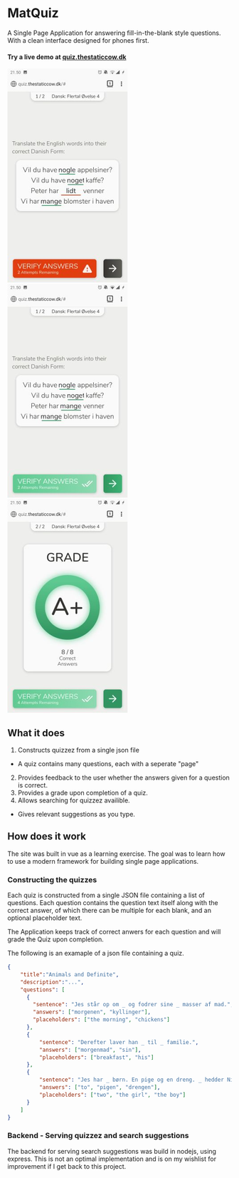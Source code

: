 # MatQuiz

A Single Page Application for answering fill-in-the-blank style questions. With a clean interface designed for phones first.

#### Try a live demo at [quiz.thestaticcow.dk](http://quiz.thestaticcow.dk)

![Question Mistake](/demo/example_mistake.jpg) ![Question Correct](/demo/example_correct.jpg) ![Question Grade](/demo/example_grade.jpg)

## What it does

1. Constructs quizzez from a single json file
  - A quiz contains many questions, each with a seperate "page"
2. Provides feedback to the user whether the answers given for a question is correct.
3. Provides a grade upon completion of a quiz.
4. Allows searching for quizzez availible.
  - Gives relevant suggestions as you type.

## How does it work

The site was built in vue as a learning exercise. The goal was to learn how to use a modern framework for building single page applications.

### Constructing the quizzes

Each quiz is constructed from a single JSON file containing a list of questions. Each question contains the question text itself along with the correct answer, of which there can be multiple for each blank, and an optional placeholder text.

The Application keeps track of correct anwers for each question and will grade the Quiz upon completion.

The following is an examaple of a json file containing a quiz.

```json
{
    "title":"Animals and Definite",
    "description":"...",
    "questions": [
      {
        "sentence": "Jes står op om _ og fodrer sine _ masser af mad.",
        "answers": ["morgenen", "kyllinger"],
        "placeholders": ["the morning", "chickens"]
      },
      {
          "sentence": "Derefter laver han _ til _ familie.",
          "answers": ["morgenmad", "sin"],
          "placeholders": ["breakfast", "his"]
      },
      {
          "sentence": "Jes har _ børn. En pige og en dreng. _ hedder Nina og _ hedder Mads.",
          "answers": ["to", "pigen", "drengen"],
          "placeholders": ["two", "the girl", "the boy"]
      }
    ]
}
```

### Backend - Serving quizzez and search suggestions

The backend for serving search suggestions was build in nodejs, using express. This is not an optimal implementation and is on my wishlist for improvement if I get back to this project.

